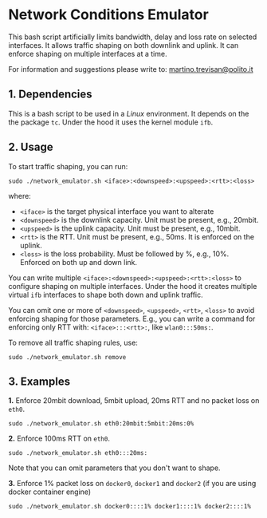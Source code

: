 # Network Conditions Emulator

This bash script artificially limits bandwidth, delay and loss rate on selected interfaces.
It allows traffic shaping on both downlink and uplink. It can enforce shaping on multiple interfaces at a time.

For information and suggestions please write to: martino.trevisan@polito.it

## 1. Dependencies

This is a bash script to be used in a *Linux* environment.
It depends on the the package `tc`. Under the hood it uses the kernel module `ifb`.

## 2. Usage

To start traffic shaping, you can run:
```
sudo ./network_emulator.sh <iface>:<downspeed>:<upspeed>:<rtt>:<loss>
```
where:
*  `<iface>` is the target physical interface you want to alterate
*  `<downspeed>` is the downlink capacity. Unit must be present, e.g., 20mbit.
*  `<upspeed>` is the uplink capacity. Unit must be present, e.g., 10mbit.
*  `<rtt>` is the RTT. Unit must be present, e.g., 50ms. It is enforced on the uplink.
*  `<loss>` is the loss probability. Must be followed by %, e.g., 10%. Enforced on both up and down link.

You can write multiple `<iface>:<downspeed>:<upspeed>:<rtt>:<loss>` to configure shaping on multiple interfaces. Under the hood it creates multiple virtual `ifb` interfaces to shape both down and uplink traffic.

You can omit one or more of `<downspeed>`, `<upspeed>`, `<rtt>`, `<loss>` to avoid enforcing shaping for those parameters. E.g., you can write a command for enforcing only RTT with: `<iface>:::<rtt>:`, like `wlan0:::50ms:`.

To remove all traffic shaping rules, use:
```
sudo ./network_emulator.sh remove
```

## 3. Examples

**1.** Enforce 20mbit download, 5mbit upload, 20ms RTT and no packet loss on `eth0`.
```
sudo ./network_emulator.sh eth0:20mbit:5mbit:20ms:0%
```

**2.** Enforce 100ms RTT on `eth0`.
```
sudo ./network_emulator.sh eth0:::20ms:
```
Note that you can omit parameters that you don't want to shape.


**3.** Enforce 1% packet loss on `docker0`, `docker1` and `docker2` (if you are using docker container engine)

```
sudo ./network_emulator.sh docker0::::1% docker1::::1% docker2::::1%
```


